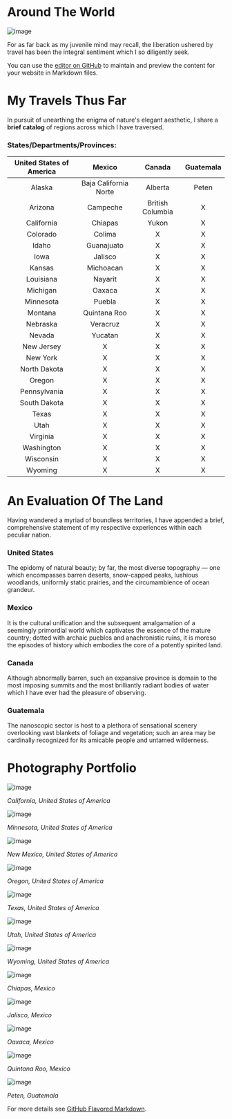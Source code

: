 # Around The World

![image](https://user-images.githubusercontent.com/72010465/94531186-0f472900-01f1-11eb-87ad-09c832a4a8f6.png)

For as far back as my juvenile mind may recall, the liberation ushered by travel has been the integral sentiment which I so diligently seek.

You can use the [editor on GitHub](https://github.com/aaronxamaya/AroundTheWorld/edit/master/README.md) to maintain and preview the content for your website in Markdown files.

# My Travels Thus Far

In pursuit of unearthing the enigma of nature's elegant aesthetic, I share a **brief catalog** of regions across which I have traversed.

### States/Departments/Provinces:


| United States of America |         Mexico        |      Canada      | Guatemala |
|:------------------------:|:---------------------:|:----------------:|:---------:|
|          Alaska          | Baja California Norte |      Alberta     |   Peten   |
|          Arizona         |        Campeche       | British Columbia |     X     |
|        California        |        Chiapas        |       Yukon      |     X     |
|         Colorado         |         Colima        |         X        |     X     |
|           Idaho          |       Guanajuato      |         X        |     X     |
|           Iowa           |        Jalisco        |         X        |     X     |
|          Kansas          |       Michoacan       |         X        |     X     |
|         Louisiana        |        Nayarit        |         X        |     X     |
|         Michigan         |         Oaxaca        |         X        |     X     |
|         Minnesota        |         Puebla        |         X        |     X     |
|          Montana         |      Quintana Roo     |         X        |     X     |
|         Nebraska         |        Veracruz       |         X        |     X     |
|          Nevada          |        Yucatan        |         X        |     X     |
|        New Jersey        |           X           |         X        |     X     |
|         New York         |           X           |         X        |     X     |
|       North Dakota       |           X           |         X        |     X     |
|          Oregon          |           X           |         X        |     X     |
|       Pennsylvania       |           X           |         X        |     X     |
|       South Dakota       |           X           |         X        |     X     |
|           Texas          |           X           |         X        |     X     |
|           Utah           |           X           |         X        |     X     |
|         Virginia         |           X           |         X        |     X     |
|        Washington        |           X           |         X        |     X     |
|         Wisconsin        |           X           |         X        |     X     |
|          Wyoming         |           X           |         X        |     X     |



# An Evaluation Of The Land

Having wandered a myriad of boundless territories, I have appended a brief, comprehensive statement of my respective experiences within each peculiar nation.

### United States
The epidomy of natural beauty; by far, the most diverse topography — one which encompasses barren deserts, snow-capped peaks, lushious woodlands, uniformly static prairies, and the circumambience of ocean grandeur.

### Mexico
It is the cultural unification and the subsequent amalgamation of a seemingly primordial world which captivates the essence of the mature country; dotted with archaic pueblos and anachronistic ruins, it is moreso the episodes of history which embodies the core of a potently spirited land.  

### Canada
Although abnormally barren, such an expansive province is domain to the most imposing summits and the most brilliantly radiant bodies of water which I have ever had the pleasure of observing.

### Guatemala
The nanoscopic sector is host to a plethora of sensational scenery overlooking vast blankets of foliage and vegetation; such an area may be cardinally recognized for its amicable people and untamed wilderness.

# Photography Portfolio

![image](https://user-images.githubusercontent.com/72010465/94527268-91345380-01eb-11eb-8834-b9d8b714a045.png)

_California, United States of America_

![image](https://user-images.githubusercontent.com/72010465/94529065-1b7db700-01ee-11eb-81db-a38a6f827197.png)

_Minnesota, United States of America_

![image](https://user-images.githubusercontent.com/72010465/94525792-77920c80-01e9-11eb-8fe7-3fd34d5ab886.png)

_New Mexico, United States of America_

![image](https://user-images.githubusercontent.com/72010465/94527723-46670b80-01ec-11eb-80e0-4495a593e336.png)

_Oregon, United States of America_

![image](https://user-images.githubusercontent.com/72010465/94529971-41578b80-01ef-11eb-8def-c06cc9cee6c4.png)

_Texas, United States of America_

![image](https://user-images.githubusercontent.com/72010465/94524358-5cbe9880-01e7-11eb-92a3-c8af17338d57.png)

_Utah, United States of America_

![image](https://user-images.githubusercontent.com/72010465/94528798-bf1a9780-01ed-11eb-93f8-7877f4ef7b64.png)

_Wyoming, United States of America_

![image](https://user-images.githubusercontent.com/72010465/94576998-e0e63f80-022a-11eb-84fd-918bd2b59d74.png)

_Chiapas, Mexico_

![image](https://user-images.githubusercontent.com/72010465/94534321-1b34ea00-01f5-11eb-88f6-f59d71c2f2e2.png)

_Jalisco, Mexico_

![image](https://user-images.githubusercontent.com/72010465/94576006-b6e04d80-0229-11eb-80bc-0049923c55bb.png)

_Oaxaca, Mexico_

![image](https://user-images.githubusercontent.com/72010465/94576403-25251000-022a-11eb-86ae-c36f8169a35f.png)

_Quintana Roo, Mexico_

![image](https://user-images.githubusercontent.com/72010465/94576186-edb66380-0229-11eb-95bd-61076320c9b2.png)

_Peten, Guatemala_

For more details see [GitHub Flavored Markdown](https://guides.github.com/features/mastering-markdown/).
